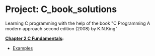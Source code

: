 # Project: C_book_solutions

Learning C programming with the help of the book "C Programming A modern approach second edition (2008) by K.N.King"

**[Chapter 2 C Fundamentals](./cknkCh02):**

- [Examples](./cknkCh02/cknkCh02Exmp)
